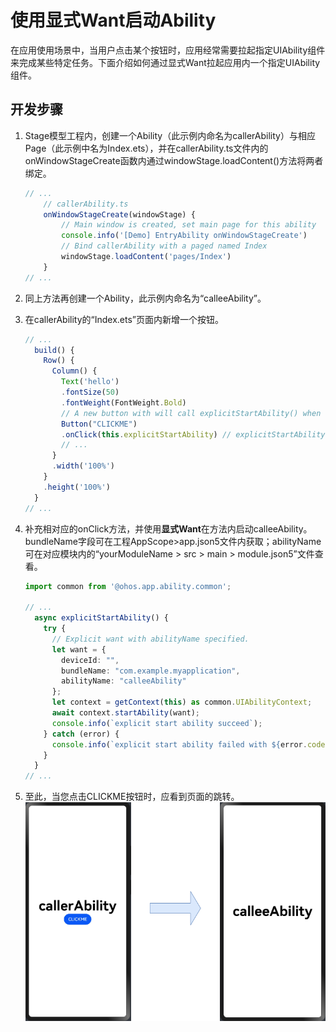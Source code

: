 # 使用显式Want启动Ability


在应用使用场景中，当用户点击某个按钮时，应用经常需要拉起指定UIAbility组件来完成某些特定任务。下面介绍如何通过显式Want拉起应用内一个指定UIAbility组件。


## 开发步骤

1. Stage模型工程内，创建一个Ability（此示例内命名为callerAbility）与相应Page（此示例中名为Index.ets），并在callerAbility.ts文件内的onWindowStageCreate函数内通过windowStage.loadContent()方法将两者绑定。
   
   ```ts
   // ...
       // callerAbility.ts
       onWindowStageCreate(windowStage) {
           // Main window is created, set main page for this ability
           console.info('[Demo] EntryAbility onWindowStageCreate')
           // Bind callerAbility with a paged named Index
           windowStage.loadContent('pages/Index')
       }
   // ...
   ```

2. 同上方法再创建一个Ability，此示例内命名为“calleeAbility”。

3. 在callerAbility的“Index.ets”页面内新增一个按钮。
   
   ```ts
   // ...
     build() {
       Row() {
         Column() {
           Text('hello')
           .fontSize(50)
           .fontWeight(FontWeight.Bold)
           // A new button with will call explicitStartAbility() when clicked.
           Button("CLICKME")
           .onClick(this.explicitStartAbility) // explicitStartAbility见下面示例代码
           // ...
         }
         .width('100%')
       }
       .height('100%')
     }
   // ...
   ```

4. 补充相对应的onClick方法，并使用**显式Want**在方法内启动calleeAbility。bundleName字段可在工程AppScope&gt;app.json5文件内获取；abilityName可在对应模块内的“yourModuleName &gt; src &gt; main &gt; module.json5”文件查看。
   
   ```ts
   import common from '@ohos.app.ability.common';
   
   // ...
     async explicitStartAbility() {
       try {
         // Explicit want with abilityName specified.
         let want = {
           deviceId: "",
           bundleName: "com.example.myapplication",
           abilityName: "calleeAbility"
         };
         let context = getContext(this) as common.UIAbilityContext;
         await context.startAbility(want);
         console.info(`explicit start ability succeed`);
       } catch (error) {
         console.info(`explicit start ability failed with ${error.code}`);
       }
     }
   // ...
   ```

5. 至此，当您点击CLICKME按钮时，应看到页面的跳转。
   ![startAbilityWtExplicitWant](figures/startAbilityWtExplicitWant.PNG)
